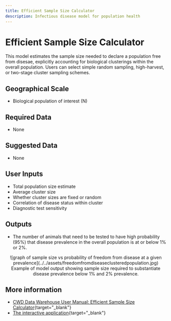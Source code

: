 ```yaml
---
title: Efficient Sample Size Calculator
description: Infectious disease model for population health
---
```


# Efficient Sample Size Calculator

This model estimates the sample size needed to declare a population free from disesae, explicitly accounting for biological clusterings within the overall population. Users can select simple random sampling, high-harvest, or two-stage cluster sampling schemes. 

## Geographical Scale
* Biological population of interest (N)

## Required Data
* None

## Suggested Data
* None

## User Inputs
* Total population size estimate
* Average cluster size
* Whether cluster sizes are fixed or random
* Correlation of disease status within cluster
* Diagnostic test sensitivity 

## Outputs
* The number of animals that need to be tested to have high probability (95%) that disease prevalence in the overall population is at or below 1% or 2%. 

<center>![graph of sample size vs probability of freedom from disease at a given prevalence](../../assets/freedomfromdiseaseclusteredpopulation.jpg)
<figcaption>Example of model output showing sample size required to substantiate disease prevalence below 1% and 2% prevalence.</figcaption></center>

## More information

* [CWD Data Warehouse User Manual: Efficient Sample Size Calculator](https://pages.github.coecis.cornell.edu/CWHL/CWD-Data-Warehouse/sample-size.html){target="_blank"}
* [The interactive application](https://cwhl2.shinyapps.io/EfficientSampleCalculator/){target="_blank"}
